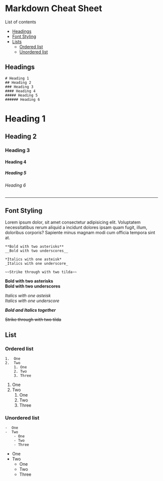 # Markdown Cheat Sheet

List of contents   
- [Headings](#headings)
- [Font Styling](#font-styling)
- [Lists](#list)
    - [Ordered list](#ordered-list)
    - [Unordered list](#unordered-list)



## Headings
```
# Heading 1
## Heading 2
### Heading 3
#### Heading 4  
##### Heading 5
###### Heading 6
```
# Heading 1
## Heading 2
### Heading 3
#### Heading 4  
##### Heading 5
###### Heading 6

---

## Font Styling
Lorem ipsum dolor, sit amet consectetur adipisicing elit. Voluptatem necessitatibus rerum aliquid a incidunt dolores ipsam quam fugit, illum, doloribus corporis? Sapiente minus magnam modi cum officia tempora sint at.

```
**Bold with two asterisks**
__Bold with two underscores__

*Italics with one asteisk*
_Italics with one underscore_

~~Strike through with two tilda~~
```
**Bold with two asterisks**  
__Bold with two underscores__  

*Italics with one asteisk*  
_Italics with one underscore_

***Bold and Italics together***

~~Strike through with two tilda~~

## List 

### Ordered list

```
1.  One 
2.  Two   
    1. One 
    2. Two 
    3. Three 
```

1.  One  
2.  Two   
    1. One 
    2. Two 
    3. Three 


### Unordered list

```
-  One  
-  Two   
    - One 
    - Two 
    - Three 
```

-  One  
-  Two   
    - One 
    - Two 
    - Three 
